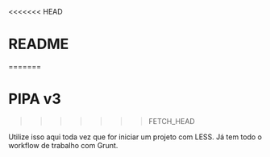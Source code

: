 <<<<<<< HEAD
# README #
=======
# PIPA v3 #
>>>>>>> FETCH_HEAD

Utilize isso aqui toda vez que for iniciar um projeto com LESS.
Já tem todo o workflow de trabalho com Grunt.

